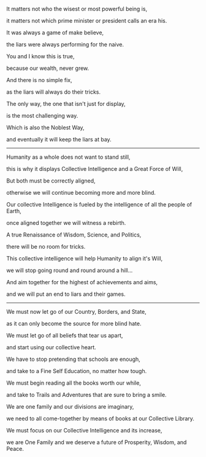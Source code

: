 It matters not who the wisest or most powerful being is,

it matters not which prime minister or president calls an era his.

It was always a game of make believe,

the liars were always performing for the naive.

You and I know this is true,

because our wealth, never grew.

And there is no simple fix,

as the liars will always do their tricks.

The only way, the one that isn't just for display,

is the most challenging way.

Which is also the Noblest Way,

and eventually it will keep the liars at bay.

---

Humanity as a whole does not want to stand still,

this is why it displays Collective Intelligence and a Great Force of Will,

But both must be correctly aligned,

otherwise we will continue becoming more and more blind.

Our collective Intelligence is fueled by the intelligence of all the people of Earth,

once aligned together we will witness a rebirth.

A true Renaissance of Wisdom, Science, and Politics,

there will be no room for tricks.

This collective intelligence will help Humanity to align it's Will,

we will stop going round and round around a hill...

And aim together for the highest of achievements and aims,

and we will put an end to liars and their games.

---

We must now let go of our Country, Borders, and State,

as it can only become the source for more blind hate.

We must let go of all beliefs that tear us apart,

and start using our collective heart.

We have to stop pretending that schools are enough,

and take to a Fine Self Education, no matter how tough.

We must begin reading all the books worth our while,

and take to Trails and Adventures that are sure to bring a smile.

We are one family and our divisions are imaginary,

we need to all come-together by means of books at our Collective Library.

We must focus on our Collective Intelligence and its increase,

we are One Family and we deserve a future of Prosperity, Wisdom, and Peace.
